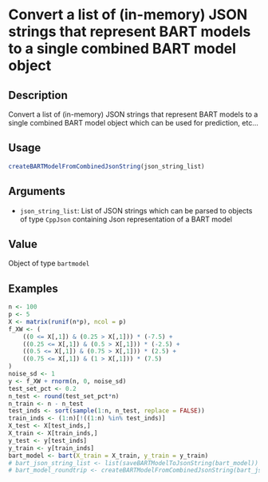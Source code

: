 # Convert a list of (in-memory) JSON strings that represent BART models to a single combined BART model object

## Description

Convert a list of (in-memory) JSON strings that represent BART models to a single combined BART model object
which can be used for prediction, etc...

## Usage

```r
createBARTModelFromCombinedJsonString(json_string_list)
```

## Arguments

* `json_string_list`: List of JSON strings which can be parsed to objects of type `CppJson` containing Json representation of a BART model

## Value

Object of type `bartmodel`

## Examples

```r
n <- 100
p <- 5
X <- matrix(runif(n*p), ncol = p)
f_XW <- (
    ((0 <= X[,1]) & (0.25 > X[,1])) * (-7.5) + 
    ((0.25 <= X[,1]) & (0.5 > X[,1])) * (-2.5) + 
    ((0.5 <= X[,1]) & (0.75 > X[,1])) * (2.5) + 
    ((0.75 <= X[,1]) & (1 > X[,1])) * (7.5)
)
noise_sd <- 1
y <- f_XW + rnorm(n, 0, noise_sd)
test_set_pct <- 0.2
n_test <- round(test_set_pct*n)
n_train <- n - n_test
test_inds <- sort(sample(1:n, n_test, replace = FALSE))
train_inds <- (1:n)[!((1:n) %in% test_inds)]
X_test <- X[test_inds,]
X_train <- X[train_inds,]
y_test <- y[test_inds]
y_train <- y[train_inds]
bart_model <- bart(X_train = X_train, y_train = y_train)
# bart_json_string_list <- list(saveBARTModelToJsonString(bart_model))
# bart_model_roundtrip <- createBARTModelFromCombinedJsonString(bart_json_string_list)
```

